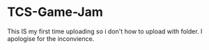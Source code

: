 # TCS-Game-Jam
This IS my first time uploading so i don't how to upload with folder.
I apologise for the inconvience.
